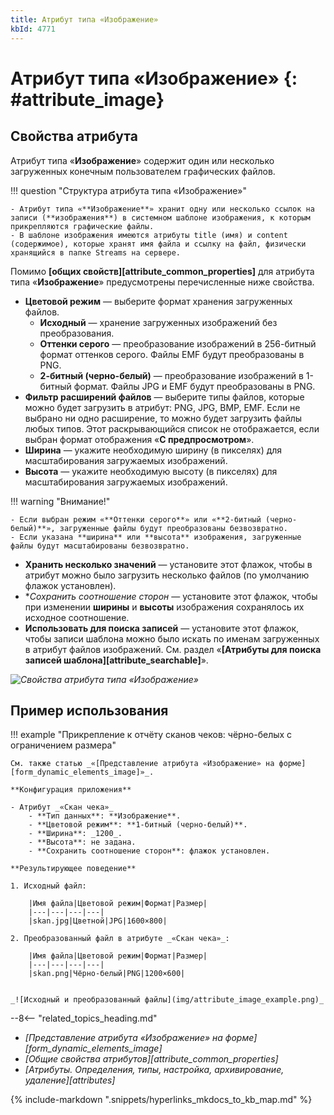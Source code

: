 ```yaml
---
title: Атрибут типа «Изображение»
kbId: 4771
---
```


# Атрибут типа «Изображение» {: #attribute_image}

## Свойства атрибута

Атрибут типа «**Изображение**» содержит один или несколько загруженных конечным пользователем графических файлов.

!!! question "Структура атрибута типа «Изображение»"

    - Атрибут типа «**Изображение**» хранит одну или несколько ссылок на записи (**изображения**) в системном шаблоне изображения, к которым прикрепляются графические файлы.
    - В шаблоне изображения имеются атрибуты title (имя) и content (содержимое), которые хранят имя файла и ссылку на файл, физически хранящийся в папке Streams на сервере.

Помимо **[общих свойств][attribute_common_properties]** для атрибута типа «**Изображение**» предусмотрены перечисленные ниже свойства.

- **Цветовой режим** — выберите формат хранения загруженных файлов.
    - **Исходный** — хранение загруженных изображений без преобразования.
    - **Оттенки серого** — преобразование изображений в 256-битный формат оттенков серого. Файлы EMF будут преобразованы в PNG.
    - **2-битный (черно-белый)** — преобразование изображений в 1-битный формат. Файлы JPG и EMF будут преобразованы в PNG.
- **Фильтр расширений файлов** — выберите типы файлов, которые можно будет загрузить в атрибут: PNG, JPG, BMP, EMF. Если не выбрано ни одно расширение, то можно будет загрузить файлы любых типов. Этот раскрывающийся список не отображается, если выбран формат отображения «**С предпросмотром**».
- **Ширина** — укажите необходимую ширину (в пикселях) для масштабирования загружаемых изображений.
- **Высота** — укажите необходимую высоту (в пикселях) для масштабирования загружаемых изображений.

!!! warning "Внимание!"

    - Если выбран режим «**Оттенки серого**» или «**2-битный (черно-белый)**», загруженные файлы будут преобразованы безвозвратно.
    - Если указана **ширина** или **высота** изображения, загруженные файлы будут масштабированы безвозвратно.

- **Хранить несколько значений** — установите этот флажок, чтобы в атрибут можно было загрузить несколько файлов (по умолчанию флажок установлен).
- **Сохранить соотношение сторон* — установите этот флажок, чтобы при изменении **ширины** и **высоты** изображения сохранялось их исходное соотношение.
- **Использовать для поиска записей** — установите этот флажок, чтобы записи шаблона можно было искать по именам загруженных в атрибут файлов изображений. См. раздел «**[Атрибуты для поиска записей шаблона][attribute_searchable]**».

_![Свойства атрибута типа «Изображение»](img/attribute_image_properties.png)_

## Пример использования

!!! example "Прикрепление к отчёту сканов чеков: чёрно-белых с ограничением размера"

    См. также статью _«[Представление атрибута «Изображение» на форме][form_dynamic_elements_image]»_.

    **Конфигурация приложения**

    - Атрибут _«Скан чека»_
        - **Тип данных**: **Изображение**.
        - **Цветовой режим**: **1-битный (черно-белый)**.
        - **Ширина**: _1200_.
        - **Высота**: не задана.
        - **Сохранить соотношение сторон**: флажок установлен.

    **Результирующее поведение**

    1. Исходный файл:

        |Имя файла|Цветовой режим|Формат|Размер|
        |---|---|---|---|
        |skan.jpg|Цветной|JPG|1600×800|

    2. Преобразованный файл в атрибуте _«Скан чека»_:

        |Имя файла|Цветовой режим|Формат|Размер|
        |---|---|---|---|
        |skan.png|Чёрно-белый|PNG|1200×600|


    _![Исходный и преобразованный файлы](img/attribute_image_example.png)_

<div class="relatedTopics" markdown="block">

--8<-- "related_topics_heading.md"

- _[Представление атрибута «Изображение» на форме][form_dynamic_elements_image]_
- _[Общие свойства атрибутов][attribute_common_properties]_
- _[Атрибуты. Определения, типы, настройка, архивирование, удаление][attributes]_

</div>

{% include-markdown ".snippets/hyperlinks_mkdocs_to_kb_map.md" %}
